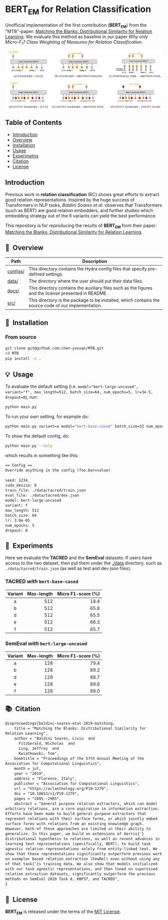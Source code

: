 # BERT<sub>EM</sub> for Relation Classification
Unofficial implementation of the first contribution (**BERT<sub>EM</sub>**) from the "MTB"-paper: [Matching the Blanks: Distributional Similarity for Relation Learning](https://arxiv.org/abs/1906.03158). We evaluate this method as baseline in our paper *Why only Micro-$F_1$? Class Weighting of Measures for Relation Classification*.

![MTB feature extraction](./docs/MTB.png)

## Table of Contents
- [Introduction](#introduction)
- [Overview](#overview)
- [Installation](#installation)
- [Usage](#usage)
- [Experimetns](#experiments)
- [Citation](#citation)
- [License](#license)

## Introduction
Previous work in **relation classification** (RC) shows great efforts to extract good relation representations. Inspired by the huge success of Transformers in NLP tasks, *Baldini Soares et al.* observes that Transformers (such as BERT) are good relation embedders, and further studies which embedding strategy out of the 6 variants can yield the best performance. 

This repository is for reproducing the results of **BERT<sub>EM</sub>** from their paper: [Matching the Blanks: Distributional Similarity for Relation Learning](https://arxiv.org/abs/1906.03158).

## 🔭&nbsp; Overview
|**Path**|**Description**|
|---|---|
|[configs/](./configs/)|This directory contains the Hydra config files that specify pre-defined settings.|
|[data/](./data/)|The directory where the user should put their data files.|
|[docs/](./docs/)|This directory contains the auxiliary files such as the figures and the license presented in README.|
|[src/](./src/)|This directory is the package to be installed, which contains the source code of our implementation.|


## 🚀&nbsp; Installation
### From source
```bash
git clone git@github.com:chen-yuxuan/MTB.git
cd MTB
pip install -e .
```

## 💡&nbsp; Usage
To evaluate the default setting (i.e. `model="bert-large-uncased", variant="f", max_length=512, batch_size=64, num_epochs=5, lr=3e-5, dropout=0`), run:
```bash
python main.py
```

To run your own setting, for example do:
```bash
python main.py variant=a model="bert-base-cased" batch_size=32 num_epochs=10
```

To show the default config, do:
```bash
python main.py --help
```
which results in something like this:

```
== Config ==
Override anything in the config (foo.bar=value)

seed: 1234
cuda_device: 0
train_file: ./data/tacred/train.json
eval_file: ./data/tacred/dev.json
model: bert-large-uncased
variant: f
max_length: 512
batch_size: 64
lr: 3.0e-05
num_epochs: 5
dropout: 0
```

## 🔬&nbsp; Experiments
Here we evaluate the **TACRED** and the **SemEval** datasets. If users have access to the two dataset, then put them under the [./data](./data/) directory, such as `./data/tacred/train.json` (as well as test and dev json files).
### TACRED *with* `bert-base-cased`
|Variant|Max-length|Micro F1-score (%)|
|:-:|-:|-:|
|a|512|18.4|
|b|512|65.8|
|d|512|65.5|
|e|512|66.3|
|f|512|65.7|

### SemEval *with* `bert-large-uncased`
|Variant|Max-length|Micro F1-score (%)|
|:-:|-:|-:|
|a|128|79.4|
|b|128|89.2|
|d|128|88.7|
|e|128|89.6|
|f|128|89.0|

## 📚&nbsp; Citation
```
@inproceedings{baldini-soares-etal-2019-matching,
    title = "Matching the Blanks: Distributional Similarity for Relation Learning",
    author = "Baldini Soares, Livio  and
      FitzGerald, Nicholas  and
      Ling, Jeffrey  and
      Kwiatkowski, Tom",
    booktitle = "Proceedings of the 57th Annual Meeting of the Association for Computational Linguistics",
    month = jul,
    year = "2019",
    address = "Florence, Italy",
    publisher = "Association for Computational Linguistics",
    url = "https://aclanthology.org/P19-1279",
    doi = "10.18653/v1/P19-1279",
    pages = "2895--2905",
    abstract = "General purpose relation extractors, which can model arbitrary relations, are a core aspiration in information extraction. Efforts have been made to build general purpose extractors that represent relations with their surface forms, or which jointly embed surface forms with relations from an existing knowledge graph. However, both of these approaches are limited in their ability to generalize. In this paper, we build on extensions of Harris{'} distributional hypothesis to relations, as well as recent advances in learning text representations (specifically, BERT), to build task agnostic relation representations solely from entity-linked text. We show that these representations significantly outperform previous work on exemplar based relation extraction (FewRel) even without using any of that task{'}s training data. We also show that models initialized with our task agnostic representations, and then tuned on supervised relation extraction datasets, significantly outperform the previous methods on SemEval 2010 Task 8, KBP37, and TACRED",
}
```

## 📘&nbsp; License
**BERT<sub>EM</sub>** is released under the terms of the [MIT License](./docs/LICENSE).

